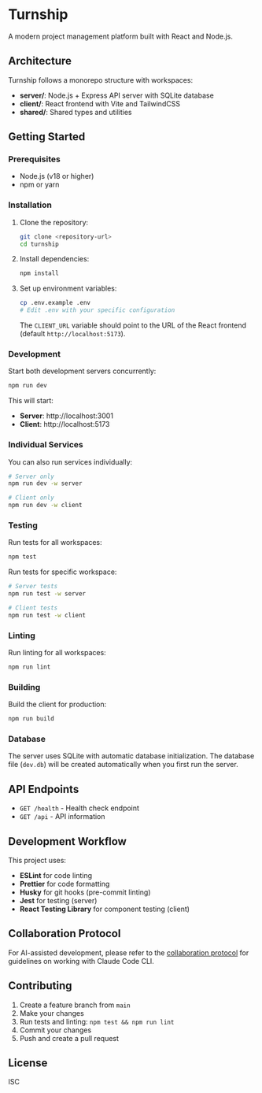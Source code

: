 # Turnship

A modern project management platform built with React and Node.js.

## Architecture

Turnship follows a monorepo structure with workspaces:

- **server/**: Node.js + Express API server with SQLite database
- **client/**: React frontend with Vite and TailwindCSS
- **shared/**: Shared types and utilities

## Getting Started

### Prerequisites

- Node.js (v18 or higher)
- npm or yarn

### Installation

1. Clone the repository:
   ```bash
   git clone <repository-url>
   cd turnship
   ```

2. Install dependencies:
   ```bash
   npm install
   ```

3. Set up environment variables:
   ```bash
   cp .env.example .env
   # Edit .env with your specific configuration
   ```
   The `CLIENT_URL` variable should point to the URL of the React
   frontend (default `http://localhost:5173`).

### Development

Start both development servers concurrently:

```bash
npm run dev
```

This will start:
- **Server**: http://localhost:3001
- **Client**: http://localhost:5173

### Individual Services

You can also run services individually:

```bash
# Server only
npm run dev -w server

# Client only
npm run dev -w client
```

### Testing

Run tests for all workspaces:

```bash
npm test
```

Run tests for specific workspace:

```bash
# Server tests
npm run test -w server

# Client tests
npm run test -w client
```

### Linting

Run linting for all workspaces:

```bash
npm run lint
```

### Building

Build the client for production:

```bash
npm run build
```

### Database

The server uses SQLite with automatic database initialization. The database file (`dev.db`) will be created automatically when you first run the server.

## API Endpoints

- `GET /health` - Health check endpoint
- `GET /api` - API information

## Development Workflow

This project uses:
- **ESLint** for code linting
- **Prettier** for code formatting
- **Husky** for git hooks (pre-commit linting)
- **Jest** for testing (server)
- **React Testing Library** for component testing (client)

## Collaboration Protocol

For AI-assisted development, please refer to the [collaboration protocol](./claude-cli-collaboration.md) for guidelines on working with Claude Code CLI.

## Contributing

1. Create a feature branch from `main`
2. Make your changes
3. Run tests and linting: `npm test && npm run lint`
4. Commit your changes
5. Push and create a pull request

## License

ISC